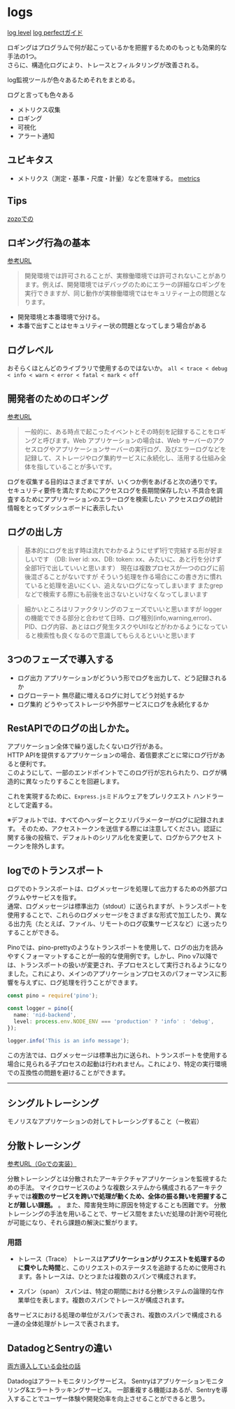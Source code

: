 # logs
[log level](https://en.wikipedia.org/wiki/Syslog#Severity_level)
[log perfectガイド](https://betterstack.com/community/guides/logging/how-to-install-setup-and-use-pino-to-log-node-js-applications/)

ロギングはプログラムで何が起こっているかを把握するためのもっとも効果的な手法の1つ。  
さらに、構造化ログにより、トレースとフィルタリングが改善される。


log監視ツールが色々あるためそれをまとめる。

ログと言っても色々ある
- メトリクス収集
- ロギング
- 可視化
- アラート通知

## ユビキタス

- メトリクス（測定・基準・尺度・計量）などを意味する。
[metrics](https://e-words.jp/w/%E3%83%A1%E3%83%88%E3%83%AA%E3%82%AF%E3%82%B9.html)

## Tips
[zozoでの](https://techblog.zozo.com/entry/zozotown-backend-monitoring)

## ロギング行為の基本
[参考URL](https://expressjs.com/ja/advanced/best-practice-security.html)

>開発環境では許可されることが、実稼働環境では許可されないことがあります。例えば、開発環境ではデバッグのためにエラーの詳細なロギングを実行できますが、同じ動作が実稼働環境ではセキュリティー上の問題となります。

- 開発環境と本番環境で分ける。
- 本番で出すことはセキュリティー状の問題となってしまう場合がある

## ログレベル

おそらくほとんどのライブラリで使用するのではないか。
`all < trace < debug < info < warn < error < fatal < mark < off`

## 開発者のためのロギング
[参考URL](https://qiita.com/yukin01/items/33f20fc6efef3e783c85)

>一般的に、ある時点で起こったイベントとその時刻を記録することをロギングと呼びます。Web アプリケーションの場合は、Web サーバーのアクセスログやアプリケーションサーバーの実行ログ、及びエラーログなどを記録して、ストレージやログ集約サービスに永続化し、活用する仕組み全体を指していることが多いです。

ログを収集する目的はさまざまですが、いくつか例をあげると次の通りです。
セキュリティ要件を満たすためにアクセスログを長期間保存したい
不具合を調査するためにアプリケーションのエラーログを検索したい
アクセスログの統計情報をとってダッシュボードに表示したい

## ログの出し方

>基本的にログを出す時は流れでわかるようにせず1行で完結する形が好ましいです
>（DB: liver id: xx、DB: token: xx、みたいに、あと行を分けず全部1行で出していいと思います）
>現在は複数プロセスが一つのログに前後混ざることがないですが
>そういう処理を作る場合にこの書き方に慣れていると処理を追いにくい、追えないログになってしまいます
>またgrepなどで検索する際にも前後を出さないといけなくなってしまいます

>細かいところはリファクタリングのフェーズでいいと思いますが
>loggerの機能でできる部分と合わせて日時、ログ種別(info,warning,error)、PID、ログ内容、あとはログ発生タスクやUtilなどがわかるようになっていると検索性も良くなるので意識してもらえるといいと思います

## 3つのフェーズで導入する

- ログ出力
アプリケーションがどういう形でログを出力して、どう記録されるか
- ログローテート
無尽蔵に増えるログに対してどう対処するか
- ログ集約
どうやってストレージや外部サービスにログを永続化するか

## RestAPIでのログの出しかた。

アプリケーション全体で繰り返したくないログ行がある。  
HTTP APIを提供するアプリケーションの場合、着信要求ごとに常にログ行があると便利です。  
このようにして、一部のエンドポイントでこのログ行が忘れられたり、ログが構造的に異なったりすることを回避します。

これを実現するために、`Express.js`ミドルウェアをプレリクエスト ハンドラーとして定義する。

※デフォルトでは、すべてのヘッダーとクエリパラメーターがログに記録されます。
そのため、アクセストークンを送信する際には注意してください。認証に関する後の投稿で、デフォルトのシリアル化を変更して、ログからアクセス トークンを除外します。

## logでのトランスポート

ログでのトランスポートは、ログメッセージを処理して出力するための外部プログラムやサービスを指す。  
通常、ログメッセージは標準出力（stdout）に送られますが、トランスポートを使用することで、これらのログメッセージをさまざまな形式で加工したり、異なる出力先（たとえば、ファイル、リモートのログ収集サービスなど）に送ったりすることができる。

Pinoでは、pino-prettyのようなトランスポートを使用して、ログの出力を読みやすくフォーマットすることが一般的な使用例です。しかし、Pino v7以降では、トランスポートの扱いが変更され、子プロセスとして実行されるようになりました。これにより、メインのアプリケーションプロセスのパフォーマンスに影響を与えずに、ログ処理を行うことができます。

```ts
const pino = require('pino');

const logger = pino({
  name: 'nid-backend',
  level: process.env.NODE_ENV === 'production' ? 'info' : 'debug',
});

logger.info('This is an info message');
```

この方法では、ログメッセージは標準出力に送られ、トランスポートを使用する場合に見られる子プロセスの起動は行われません。これにより、特定の実行環境での互換性の問題を避けることができます。

---

## シングルトレーシング

モノリスなアプリケーションの対してトレーシングすること（一枚岩）

## 分散トレーシング
[参考URL（Goでの実装）](https://tech.every.tv/entry/2021/12/14/120000)

分散トレーシングとは分散されたアーキテクチャアプリケーションを監視するための手法。
マイクロサービスのような複数システムから構成されるアーキテクチャでは**複数のサービスを跨いで処理が動くため、全体の振る舞いを把握することが難しい課題。**
。 また、障害発生時に原因を特定することも困難です。 分散トレーシングの手法を用いることで、サービス間をまたいだ処理の計測や可視化が可能になり、それら課題の解決に繋がります。


### 用語

- トレース（Trace）
    トレースは**アプリケーションがリクエストを処理するのに費やした時間**と、このリクエストのステータスを追跡するために使用されます。各トレースは、ひとつまたは複数のスパンで構成されます。

- スパン（span）
    スパンは、特定の期間における分散システムの論理的な作業単位を表します。複数のスパンでトレースが構成されます。

各サービスにおける処理の単位がスパンで表され、複数のスパンで構成される一連の全体処理がトレースで表されます。

## DatadogとSentryの違い
[両方導入している会社の話](https://tech.visasq.com/optimize-operation/)

Datadogはアラートモニタリングサービス。
Sentryはアプリケーションモニタリング&エラートラッキングサービス。
一部重複する機能はあるが、Sentryを導入することでユーザー体験や開発効率を向上させることができると思う。
